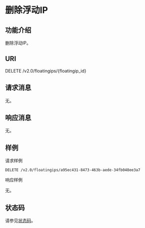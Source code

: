 # 删除浮动IP<a name="ZH-CN_TOPIC_0060333024"></a>

## 功能介绍<a name="section1285101621658"></a>

删除浮动IP。

## URI<a name="section4025916121658"></a>

DELETE /v2.0/floatingips/\{floatingip\_id\}

## 请求消息<a name="section5856898621658"></a>

无。

## 响应消息<a name="section1555365521658"></a>

无。

## 样例<a name="section6432601621658"></a>

请求样例

```
DELETE /v2.0/floatingips/a95ec431-8473-463b-aede-34fb048ee3a7
```

响应样例

无。

## 状态码<a name="section10470352390"></a>

请参见[状态码](状态码.md)。

